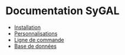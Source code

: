 Documentation SyGAL
===================

- [Installation](INSTALL.md)
- [Personnalisations](personnalisations.md)
- [Ligne de commande](cli.md)
- [Base de données](database/README.md)
